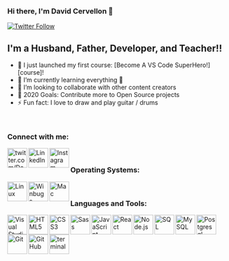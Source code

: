 ### Hi there, I'm David Cervellon 👋 

[![Twitter Follow](https://img.shields.io/twitter/follow/Davesr72?color=1DA1F2&logo=twitter&style=for-the-badge)](https://twitter.com/Davesr72)

## I'm a Husband, Father, Developer, and Teacher!!

- 🔭 I just launched my first course: [Become A VS Code SuperHero!][course]!
- 🌱 I’m currently learning everything 🤣
- 👯 I’m looking to collaborate with other content creators
- 🥅 2020 Goals: Contribute more to Open Source projects
- ⚡ Fun fact: I love to draw and play guitar / drums

<br />

### Connect with me:

[<img align="left" alt="twitter.com/Davesr72" width="45px" src="https://img.icons8.com/color/96/000000/twitter--v1.png" />][twitter]
[<img align="left" alt="LinkedIn" width="45px" src="https://img.icons8.com/color/96/000000/linkedin.png" />][linkedin]
[<img align="left" alt="Instagram" width="45px" src="https://img.icons8.com/fluency/48/000000/instagram-new.png" />][instagram]

<br />

### Operating Systems:

<img align="left" alt="Linux" width="45px" src="https://img.icons8.com/color/48/000000/linux--v1.png" />
<img align="left" alt="Winbugs" width="45px" src="https://img.icons8.com/color/48/000000/windows-10.png" />
<img align="left" alt="Mac" width="45px" src="https://img.icons8.com/color/48/000000/mac-logo.png" />

<br />

### Languages and Tools:

<img align="left" alt="Visual Studio Code" width="45px" src="https://img.icons8.com/fluency/48/000000/visual-studio-code-2019.png" />
<img align="left" alt="HTML5" width="45px" src="https://img.icons8.com/color/48/000000/html-5--v1.png" />
<img align="left" alt="CSS3" width="45px" src="https://img.icons8.com/color/48/000000/css3.png" />
<img align="left" alt="Sass" width="45px" src="https://img.icons8.com/color/48/000000/sass-avatar.png" />
<img align="left" alt="JavaScript" width="45px" src="https://img.icons8.com/color/48/000000/javascript--v1.png" />
<img align="left" alt="React" width="45px" src="https://img.icons8.com/ultraviolet/40/000000/react--v1.png" />
<img align="left" alt="Node.js" width="45px" src="https://img.icons8.com/color/96/000000/nodejs.png" />
<img align="left" alt="SQL" width="45px" src="https://img.icons8.com/external-flat-juicy-fish/60/000000/external-sql-coding-and-development-flat-flat-juicy-fish.png" />
<img align="left" alt="MySQL" width="45px" src="https://img.icons8.com/fluency/48/000000/mysql-logo.png" />
<img align="left" alt="Postgresql" width="45px" src="https://img.icons8.com/color/48/000000/postgreesql.png" />
<img align="left" alt="Git" width="45px" src="https://img.icons8.com/color/48/000000/git.png" />
<img align="left" alt="GitHub" width="45px" src="https://img.icons8.com/ios-filled/50/000000/github.png" />
<img align="left" alt="terminal" width="45px" src="https://img.icons8.com/plasticine/100/000000/bash.png" />

<br />


[twitter]: https://twitter.com/Davesr72
[instagram]: https://www.instagram.com/david_servell/
[linkedin]: https://www.linkedin.com/in/david-cervellon/

